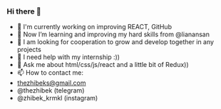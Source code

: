### Hi there 👋



- 🔭 I'm currently working on improving REACT, GitHub
- 🌱 Now I’m learning and improving my hard skills from @lianansan
- 👯 I am looking for cooperation to grow and develop together in any projects
- 🤔 I need help with my internship :))
- 💬 Ask me about html/css/js/react and a little bit of Redux))
- 📫 How to contact me: 
- thezhibeks@gmail.com
- @thezhibek (telegram)
- @zhibek_krmkl (instagram)
<!--
Here are some ideas to get you started:
**Zhibek-KRMKL/Zhibek-KRMKL** is a ✨ _special_ ✨ repository because its `README.md` (this file) appears on your GitHub profile.
  
-->
